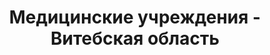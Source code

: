 ---
region_id: "2"
region_name: Витебская область
title: Медицинские учреждения - Витебская область
---